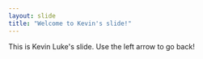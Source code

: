 ```yaml
---
layout: slide
title: "Welcome to Kevin's slide!"
---
```

This is Kevin Luke's slide.
Use the left arrow to go back!